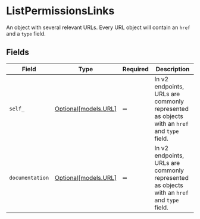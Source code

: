# ListPermissionsLinks

An object with several relevant URLs. Every URL object will contain an `href` and a `type` field.


## Fields

| Field                                                                                      | Type                                                                                       | Required                                                                                   | Description                                                                                |
| ------------------------------------------------------------------------------------------ | ------------------------------------------------------------------------------------------ | ------------------------------------------------------------------------------------------ | ------------------------------------------------------------------------------------------ |
| `self_`                                                                                    | [Optional[models.URL]](../models/url.md)                                                   | :heavy_minus_sign:                                                                         | In v2 endpoints, URLs are commonly represented as objects with an `href` and `type` field. |
| `documentation`                                                                            | [Optional[models.URL]](../models/url.md)                                                   | :heavy_minus_sign:                                                                         | In v2 endpoints, URLs are commonly represented as objects with an `href` and `type` field. |